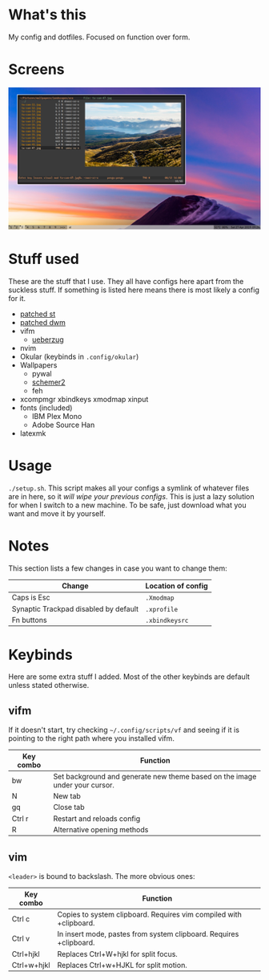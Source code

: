 # What's this
My config and dotfiles. Focused on function over form.

# Screens
![](images/single.png)

# Stuff used
These are the stuff that I use. They all have configs here apart from the suckless stuff. If something is listed here means there is most likely a config for it.

- [patched st](https://github.com/podocarp/st)
- [patched dwm](https://github.com/podocarp/dwm)
- vifm
  - [ueberzug](https://github.com/seebye/ueberzug)
- nvim
- Okular (keybinds in `.config/okular`)
- Wallpapers
  - pywal
  - [schemer2](https://github.com/thefryscorer/schemer2)
  - feh
- xcompmgr xbindkeys xmodmap xinput
- fonts (included)
  - IBM Plex Mono
  - Adobe Source Han
- latexmk

# Usage
`./setup.sh`.
This script makes all your configs a symlink of whatever files are in here, so it *will wipe your previous configs*.
This is just a lazy solution for when I switch to a new machine. To be safe, just download what you want and move it by yourself.

# Notes
This section lists a few changes in case you want to change them:

| Change | Location of config |
| --- | --- |
| Caps is Esc | `.Xmodmap` |
| Synaptic Trackpad disabled by default | `.xprofile` |
| Fn buttons | `.xbindkeysrc` |

# Keybinds
Here are some extra stuff I added.
Most of the other keybinds are default unless stated otherwise.

## vifm
If it doesn't start, try checking `~/.config/scripts/vf` and seeing if it is pointing to the right path where you installed vifm.

| Key combo | Function |
| --- | --- |
| bw | Set background and generate new theme based on the image under your cursor. |
| N | New tab |
| gq | Close tab |
| Ctrl r | Restart and reloads config |
| R | Alternative opening methods |

## vim
`<leader>` is bound to backslash. The more obvious ones:

| Key combo | Function |
| --- | --- |
| Ctrl c | Copies to system clipboard. Requires vim compiled with +clipboard. |
| Ctrl v | In insert mode, pastes from system clipboard. Requires +clipboard. |
| Ctrl+hjkl | Replaces Ctrl+W+hjkl for split focus. |
| Ctrl+w+hjkl | Replaces Ctrl+w+HJKL for split motion. |
